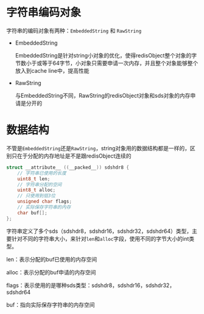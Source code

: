 # 字符串编码对象

字符串的编码对象有两种：`EmbeddedString` 和 `RawString`

- EmbeddedString

  EmbeddedString是针对string小对象的优化，使得redisObject整个对象的字节数小于或等于64字节，小对象只需要申请一次内存，并且整个对象能够整个放入到cache line中，提高性能

- RawString

  与EmbeddedString不同，RawString的redisObject对象和sds对象的内存申请是分开的



# 数据结构

不管是`EmbeddedString`还是`RawString`，string对象用的数据结构都是一样的，区别只在于分配的内存地址是不是跟redisObject连续的

```c
struct __attribute__ ((__packed__)) sdshdr8 {
    // 字符串已使用的长度
    uint8_t len;
    // 字符串分配的空间
    uint8_t alloc;
    // 只使用到低3位
    unsigned char flags;
    // 实际保存字符串的内存
    char buf[];
};
```

字符串定义了多个sds（sdshdr8，sdshdr16，sdshdr32，sdshdr64）类型，主要针对不同的字符串大小，来针对`len`和`alloc`字段，使用不同的字节大小的int类型。

len：表示分配的buf已使用的内存空间

alloc：表示分配的buf申请的内存空间

flags：表示使用的是哪种sds类型：sdshdr8，sdshdr16，sdshdr32，sdshdr64

buf：指向实际保存字符串的内存空间